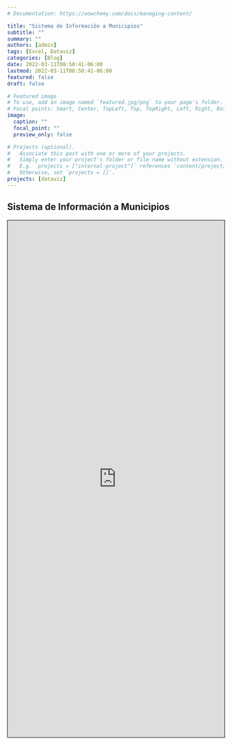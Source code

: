 ```yaml
---
# Documentation: https://wowchemy.com/docs/managing-content/

title: "Sistema de Información a Municipios"
subtitle: ""
summary: ""
authors: [admin]
tags: [Excel, Dataviz]
categories: [Blog]
date: 2022-03-11T08:50:41-06:00
lastmod: 2022-03-11T08:50:41-06:00
featured: false
draft: false

# Featured image
# To use, add an image named `featured.jpg/png` to your page's folder.
# Focal points: Smart, Center, TopLeft, Top, TopRight, Left, Right, BottomLeft, Bottom, BottomRight.
image:
  caption: ""
  focal_point: ""
  preview_only: false

# Projects (optional).
#   Associate this post with one or more of your projects.
#   Simply enter your project's folder or file name without extension.
#   E.g. `projects = ["internal-project"]` references `content/project/deep-learning/index.md`.
#   Otherwise, set `projects = []`.
projects: [dataviz]
---
```


## Sistema de Información a Municipios

<iframe width="100%" height="1200" style="border:1px solid black" scrolling="yes" src="https://onedrive.live.com/embed?resid=BD690B672B3ADC3A%212130&authkey=%21AHJLClJHb5vhmDs&em=2&wdAllowInteractivity=False&AllowTyping=True&Item=Ficha&wdHideGridlines=True&wdDownloadButton=True&wdInConfigurator=True"></iframe>